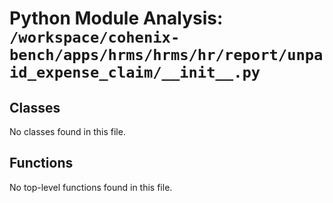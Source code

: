 # Python Module Analysis: `/workspace/cohenix-bench/apps/hrms/hrms/hr/report/unpaid_expense_claim/__init__.py`

## Classes

No classes found in this file.


## Functions

No top-level functions found in this file.
